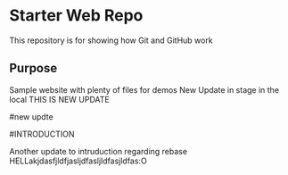 # Starter Web Repo

This repository is for showing how Git and GitHub work

## Purpose

Sample website with plenty of files for demos
New Update in stage
in the local
THIS IS NEW UPDATE

#new updte



#INTRODUCTION

Another update to intruduction regarding rebase
HELLakjdasfjldfjasljdfasljldfasjldfas:O
